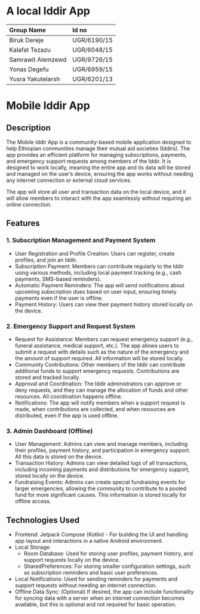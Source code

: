 # A local Iddir App

|Group Name| Id no|
|:---------|:-----|
|Biruk Dereje|UGR/6190/15|
|Kalafat Tezazu|UGR/6048/15|
|Samrawit Alemzewd|UGR/9726/15|
|Yonas Degefu|UGR/6959/15|
|Yusra Yakutelarsh|UGR/6201/13|


# Mobile Iddir App

## Description

The Mobile Iddir App is a community-based mobile application designed to help Ethiopian communities manage their mutual aid societies (Iddirs). The app provides an efficient platform for managing subscriptions, payments, and emergency support requests among members of the Iddir. It is designed to work locally, meaning the entire app and its data will be stored and managed on the user’s device, ensuring the app works without needing any internet connection or external cloud services.

The app will store all user and transaction data on the local device, and it will allow members to interact with the app seamlessly without requiring an online connection.

## Features

### 1. Subscription Management and Payment System
   - User Registration and Profile Creation: Users can register, create profiles, and join an Iddir.
   - Subscription Payment: Members can contribute regularly to the Iddir using various methods, including local payment tracking (e.g., cash payments, SMS-based reminders).
   - Automatic Payment Reminders: The app will send notifications about upcoming subscription dues based on user input, ensuring timely payments even if the user is offline.
   - Payment History: Users can view their payment history stored locally on the device.

### 2. Emergency Support and Request System
   - Request for Assistance: Members can request emergency support (e.g., funeral assistance, medical support, etc.). The app allows users to submit a request with details such as the nature of the emergency and the amount of support required. All information will be stored locally.
   - Community Contributions: Other members of the Iddir can contribute additional funds to support emergency requests. Contributions are stored and tracked locally.
   - Approval and Coordination: The Iddir administrators can approve or deny requests, and they can manage the allocation of funds and other resources. All coordination happens offline.
   - Notifications: The app will notify members when a support request is made, when contributions are collected, and when resources are distributed, even if the app is used offline.

### 3. Admin Dashboard (Offline)
   - User Management: Admins can view and manage members, including their profiles, payment history, and participation in emergency support. All this data is stored on the device.
   - Transaction History: Admins can view detailed logs of all transactions, including incoming payments and distributions for emergency support, stored locally on the device.
   - Fundraising Events: Admins can create special fundraising events for larger emergencies, allowing the community to contribute to a pooled fund for more significant causes. This information is stored locally for offline access.

## Technologies Used

- Frontend: Jetpack Compose (Kotlin) - For building the UI and handling app layout and interactions in a native Android environment.
- Local Storage: 
  - Room Database: Used for storing user profiles, payment history, and support requests locally on the device.
  - SharedPreferences: For storing smaller configuration settings, such as subscription reminders and basic user preferences.
- Local Notifications: Used for sending reminders for payments and support requests without needing an internet connection.
- Offline Data Sync: (Optional) If desired, the app can include functionality for syncing data with a server when an internet connection becomes available, but this is optional and not required for basic operation.

